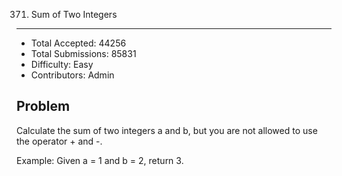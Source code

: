 371. Sum of Two Integers
---

- Total Accepted: 44256
- Total Submissions: 85831
- Difficulty: Easy
- Contributors: Admin


Problem
---
Calculate the sum of two integers a and b, but you are not allowed to use the operator + and -.

Example:
Given a = 1 and b = 2, return 3.